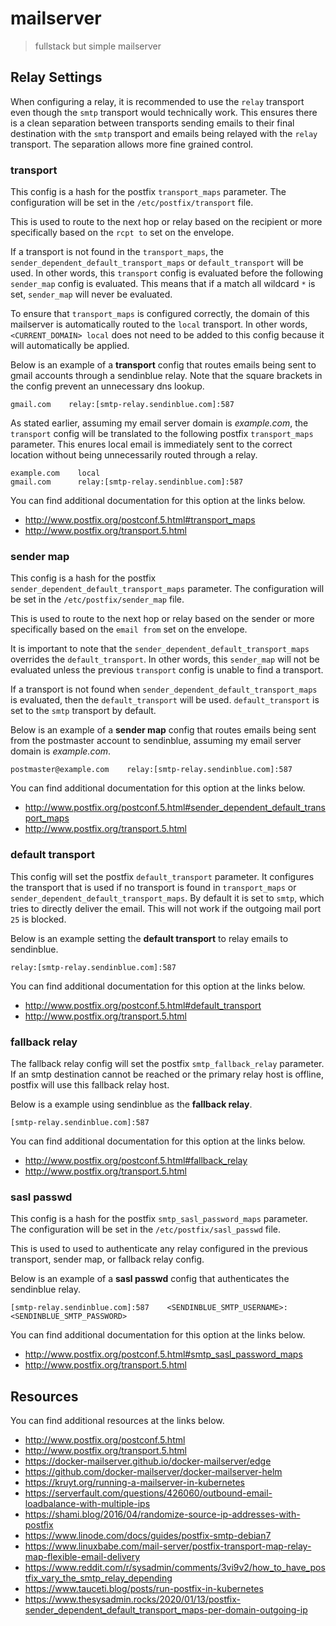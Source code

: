 # mailserver

> fullstack but simple mailserver

## Relay Settings

When configuring a relay, it is recommended to use the `relay` transport
even though the `smtp` transport would technically work. This ensures
there is a clean separation between transports sending emails to their
final destination with the `smtp` transport and emails being relayed with
the `relay` transport. The separation allows more fine grained control.

### transport

This config is a hash for the postfix `transport_maps` parameter. The
configuration will be set in the `/etc/postfix/transport` file.

This is used to route to the next hop or relay based on the recipient
or more specifically based on the `rcpt to` set on the envelope.

If a transport is not found in the `transport_maps`, the
`sender_dependent_default_transport_maps` or `default_transport`
will be used. In other words, this `transport` config is evaluated
before the following `sender_map` config is evaluated. This means
that if a match all wildcard `*` is set, `sender_map` will never
be evaluated.

To ensure that `transport_maps` is configured correctly, the domain
of this mailserver is automatically routed to the `local` transport.
In other words, `<CURRENT_DOMAIN> local` does not need to be added
to this config because it will automatically be applied.

Below is an example of a **transport** config that routes emails being sent
to gmail accounts through a sendinblue relay. Note that the square brackets
in the config prevent an unnecessary dns lookup.

```
gmail.com    relay:[smtp-relay.sendinblue.com]:587
```

As stated earlier, assuming my email server domain is _example.com_, the `transport`
config will be translated to the following postfix `transport_maps` parameter.
This enures local email is immediately sent to the correct location without being
unnecessarily routed through a relay.

```
example.com    local
gmail.com      relay:[smtp-relay.sendinblue.com]:587
```

You can find additional documentation for this option at the
links below.

- http://www.postfix.org/postconf.5.html#transport_maps
- http://www.postfix.org/transport.5.html

### sender map

This config is a hash for the postfix `sender_dependent_default_transport_maps`
parameter. The configuration will be set in the `/etc/postfix/sender_map` file.

This is used to route to the next hop or relay based on the sender or more
specifically based on the `email from` set on the envelope.

It is important to note that the `sender_dependent_default_transport_maps`
overrides the `default_transport`. In other words, this `sender_map` will not
be evaluated unless the previous `transport` config is unable to find a transport.

If a transport is not found when `sender_dependent_default_transport_maps` is evaluated,
then the `default_transport` will be used. `default_transport` is set to the `smtp`
transport by default.

Below is an example of a **sender map** config that routes emails being sent from the
postmaster account to sendinblue, assuming my email server domain is _example.com_.

```
postmaster@example.com    relay:[smtp-relay.sendinblue.com]:587
```

You can find additional documentation for this option at the
links below.

- http://www.postfix.org/postconf.5.html#sender_dependent_default_transport_maps
- http://www.postfix.org/transport.5.html

### default transport

This config will set the postfix `default_transport` parameter. It configures the
transport that is used if no transport is found in `transport_maps` or
`sender_dependent_default_transport_maps`. By default it is set to `smtp`, which tries
to directly deliver the email. This will not work if the outgoing mail port `25` is blocked.

Below is an example setting the **default transport** to relay emails to sendinblue.

```
relay:[smtp-relay.sendinblue.com]:587
```

You can find additional documentation for this option at the
links below.

- http://www.postfix.org/postconf.5.html#default_transport
- http://www.postfix.org/transport.5.html

### fallback relay

The fallback relay config will set the postfix `smtp_fallback_relay` parameter. If
an smtp destination cannot be reached or the primary relay host is offline, postfix
will use this fallback relay host.

Below is a example using sendinblue as the **fallback relay**.

```
[smtp-relay.sendinblue.com]:587
```

You can find additional documentation for this option at the
links below.

- http://www.postfix.org/postconf.5.html#fallback_relay
- http://www.postfix.org/transport.5.html

### sasl passwd

This config is a hash for the postfix `smtp_sasl_password_maps`
parameter. The configuration will be set in the `/etc/postfix/sasl_passwd` file.

This is used to used to authenticate any relay configured in the previous transport,
sender map, or fallback relay config.

Below is an example of a **sasl passwd** config that authenticates the sendinblue
relay.

```
[smtp-relay.sendinblue.com]:587    <SENDINBLUE_SMTP_USERNAME>:<SENDINBLUE_SMTP_PASSWORD>
```

You can find additional documentation for this option at the
links below.

- http://www.postfix.org/postconf.5.html#smtp_sasl_password_maps
- http://www.postfix.org/transport.5.html

## Resources

You can find additional resources at the links below.

- http://www.postfix.org/postconf.5.html
- http://www.postfix.org/transport.5.html
- https://docker-mailserver.github.io/docker-mailserver/edge
- https://github.com/docker-mailserver/docker-mailserver-helm
- https://kruyt.org/running-a-mailserver-in-kubernetes
- https://serverfault.com/questions/426060/outbound-email-loadbalance-with-multiple-ips
- https://shami.blog/2016/04/randomize-source-ip-addresses-with-postfix
- https://www.linode.com/docs/guides/postfix-smtp-debian7
- https://www.linuxbabe.com/mail-server/postfix-transport-map-relay-map-flexible-email-delivery
- https://www.reddit.com/r/sysadmin/comments/3vi9v2/how_to_have_postfix_vary_the_smtp_relay_depending
- https://www.tauceti.blog/posts/run-postfix-in-kubernetes
- https://www.thesysadmin.rocks/2020/01/13/postfix-sender_dependent_default_transport_maps-per-domain-outgoing-ip
